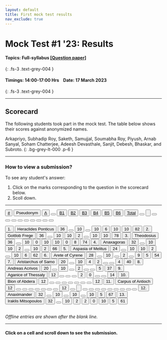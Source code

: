 ```yaml
---
layout: default
title: First mock test results
nav_exclude: true
---
```



#  Mock Test #1 '23: Results

#### Topics: Full-syllabus  [[Question paper]](/docs/mock_test/017_mar_17_full/)
{: .fs-3 .text-grey-004 }


#### Timings: 14:00-17:00 Hrs &nbsp;&nbsp;  Date: 17 March 2023
{: .fs-3 .text-grey-004 }

---


## Scorecard


The following students took part in the mock test. The table below shows their scores against anonymized names.



Arkapriyo, Subhadip Roy, Saketh, Samujjal, Soumabha Roy,
Piyush, Arnab Sanyal, Soham Chatterjee,  Adeesh Devasthale,
Sanjit,  Debesh,  Bhaskar,  and Subroto.
{: .bg-grey-lt-000 .p-6 }


---

### How to view a submission?

To see any student's answer:

1. Click on the marks corresponding to the question in the scorecard below.
2. Scoll down.


---

  <div class="markpalette">
      <div class="markpalette-keys">

<button class="markbutton white"><u>#</u></button>
<input type="button" class="markbutton white" value="Pseudonym"/>
<button class="markbutton white"><u>A</u></button>
<button class="markbutton white"></button>
<button class="markbutton white"><u>B1</u></button>
<button class="markbutton white"><u>B2</u></button>
<button class="markbutton white"><u>B3</u></button>
<button class="markbutton white"><u>B4</u></button>
<button class="markbutton white"><u>B5</u></button>
<button class="markbutton white"><u>B6</u></button>
<button class="markbutton white"><u>Total</u></button>
<button class="markbutton white"></button>
<input type="button" class="markbutton white" value=""/>
<button class="markbutton white" ></button>
<button class="markbutton white"></button>
<button class="markbutton white"></button>
<button class="markbutton white"></button>
<button class="markbutton white"></button>
<button class="markbutton white"></button>
<button class="markbutton white"></button>
<button class="markbutton white"></button>
<button class="markbutton white"></button>





<button class="markbutton rank">1. </button>
<input type="button" class="markbutton white" value="Heraclides Ponticus"/>
<button class="markbutton blank" onclick = "markdisplay('Heraclides_Ponticus/PartA',17)">36</button>
<button class="button white"></button>
<button class="markbutton right" onclick = "markdisplay('Heraclides_Ponticus/B1',17)">10</button>
<button class="button blank"></button>
<button class="markbutton right" onclick = "markdisplay('Heraclides_Ponticus/B3',17)">10</button>
<button class="markbutton right" onclick = "markdisplay('Heraclides_Ponticus/B4',17)">6</button>
<button class="markbutton right" onclick = "markdisplay('Heraclides_Ponticus/B5',17)">10</button>
<button class="markbutton right" onclick = "markdisplay('Heraclides_Ponticus/B6',17)">10</button>
<button class="markbutton total">82</button>
<button class="markbutton rank">2. </button>
<input type="button" class="markbutton white" value="Gottlob Frege"/>
<button class="markbutton blank" onclick = "markdisplay('Gottlob_Frege/PartA',17)">36</button>
<button class="button white"></button>
<button class="markbutton right" onclick = "markdisplay('Gottlob_Frege/B1',17)">10</button>
<button class="markbutton right" onclick = "markdisplay('Gottlob_Frege/B2',17)">10</button>
<button class="markbutton wrong" onclick = "markdisplay('Gottlob_Frege/B3',17)">2</button>
<button class="button blank"></button>
<button class="markbutton right" onclick = "markdisplay('Gottlob_Frege/B5',17)">10</button>
<button class="markbutton right" onclick = "markdisplay('Gottlob_Frege/B6',17)">10</button>
<button class="markbutton total">78</button>
<button class="markbutton rank">3. </button>
<input type="button" class="markbutton white" value="Theodosius"/>
<button class="markbutton blank" onclick = "markdisplay('Theodosius/PartA',17)">36</button>
<button class="button white"></button>
<button class="markbutton right" onclick = "markdisplay('Theodosius/B1',17)">10</button>
<button class="markbutton wrong" onclick = "markdisplay('Theodosius/B2',17)">0</button>
<button class="markbutton right" onclick = "markdisplay('Theodosius/B3',17)">10</button>
<button class="markbutton right" onclick = "markdisplay('Theodosius/B4',17)">10</button>
<button class="markbutton wrong" onclick = "markdisplay('Theodosius/B5',17)">0</button>
<button class="markbutton right" onclick = "markdisplay('Theodosius/B6',17)">8</button>
<button class="markbutton total">74</button>
<button class="markbutton rank">4. </button>
<input type="button" class="markbutton white" value="Anaxagoras"/>
<button class="markbutton blank" onclick = "markdisplay('Anaxagoras/PartA',17)">32</button>
<button class="button white"></button>
<button class="markbutton right" onclick = "markdisplay('Anaxagoras/B1',17)">10</button>
<button class="markbutton right" onclick = "markdisplay('Anaxagoras/B2',17)">10</button>
<button class="markbutton wrong" onclick = "markdisplay('Anaxagoras/B3',17)">2</button>
<button class="button blank"></button>
<button class="markbutton right" onclick = "markdisplay('Anaxagoras/B5',17)">10</button>
<button class="markbutton wrong" onclick = "markdisplay('Anaxagoras/B6',17)">2</button>
<button class="markbutton total">66</button>
<button class="markbutton rank">5. </button>
<input type="button" class="markbutton white" value="Aspasia of Melitus"/>
<button class="markbutton blank" onclick = "markdisplay('Aspasia_of_Melitus/PartA',17)">24</button>
<button class="button white"></button>
<button class="markbutton right" onclick = "markdisplay('Aspasia_of_Melitus/B1',17)">10</button>
<button class="markbutton right" onclick = "markdisplay('Aspasia_of_Melitus/B2',17)">10</button>
<button class="markbutton wrong" onclick = "markdisplay('Aspasia_of_Melitus/B3',17)">2</button>
<button class="button blank"></button>
<button class="markbutton right" onclick = "markdisplay('Aspasia_of_Melitus/B5',17)">10</button>
<button class="markbutton right" onclick = "markdisplay('Aspasia_of_Melitus/B6',17)">6</button>
<button class="markbutton total">62</button>
<button class="markbutton rank">6. </button>
<input type="button" class="markbutton white" value="Arete of Cyrene"/>
<button class="markbutton blank" onclick = "markdisplay('Arete_of_Cyrene/PartA',17)">28</button>
<button class="button white"></button>
<button class="markbutton right" onclick = "markdisplay('Arete_of_Cyrene/B1',17)">10</button>
<button class="button blank"></button>
<button class="markbutton wrong" onclick = "markdisplay('Arete_of_Cyrene/B3',17)">2</button>
<button class="button blank"></button>
<button class="markbutton right" onclick = "markdisplay('Arete_of_Cyrene/B5',17)">9</button>
<button class="markbutton right" onclick = "markdisplay('Arete_of_Cyrene/B6',17)">5</button>
<button class="markbutton total">54</button>
<button class="markbutton rank">7. </button>
<input type="button" class="markbutton white" value="Aristarchus of Samo"/>
<button class="markbutton blank" onclick = "markdisplay('Aristarchus_of_Samo/PartA',17)">20</button>
<button class="button white"></button>
<button class="markbutton right" onclick = "markdisplay('Aristarchus_of_Samo/B1',17)">10</button>
<button class="markbutton right" onclick = "markdisplay('Aristarchus_of_Samo/B2',17)">4</button>
<button class="markbutton wrong" onclick = "markdisplay('Aristarchus_of_Samo/B3',17)">2</button>
<button class="button blank"></button>
<button class="button blank"></button>
<button class="markbutton right" onclick = "markdisplay('Aristarchus_of_Samo/B6',17)">4</button>
<button class="markbutton total">40</button>
<button class="markbutton rank">8. </button>
<input type="button" class="markbutton white" value="Andreas Acrivos"/>
<button class="markbutton blank" onclick = "markdisplay('Andreas_Acrivos/PartA',17)">20</button>
<button class="button white"></button>
<button class="markbutton right" onclick = "markdisplay('Andreas_Acrivos/B1',17)">10</button>
<button class="button blank"></button>
<button class="markbutton wrong" onclick = "markdisplay('Andreas_Acrivos/B3',17)">2</button>
<button class="button blank"></button>
<button class="button blank"></button>
<button class="markbutton right" onclick = "markdisplay('Andreas_Acrivos/B6',17)">5</button>
<button class="markbutton total">37</button>
<button class="markbutton rank">9. </button>
<input type="button" class="markbutton white" value="Aganice of Thessaly"/>
<button class="markbutton blank" onclick = "markdisplay('Aganice_of_Thessaly/PartA',17)">12</button>
<button class="button white"></button>
<button class="button blank"></button>
<button class="button blank"></button>
<button class="markbutton wrong" onclick = "markdisplay('Aganice_of_Thessaly/B3',17)">2</button>
<button class="markbutton wrong" onclick = "markdisplay('Aganice_of_Thessaly/B4',17)">0</button>
<button class="button blank"></button>
<button class="button blank"></button>
<button class="markbutton total">14</button>
<button class="markbutton rank">10. </button>
<input type="button" class="markbutton white" value="Bion of Abdera"/>
<button class="markbutton blank" onclick = "markdisplay('Bion_of_Abdera/PartA',17)">12</button>
<button class="button white"></button>
<button class="button blank"></button>
<button class="button blank"></button>
<button class="button blank"></button>
<button class="button blank"></button>
<button class="button blank"></button>
<button class="button blank"></button>
<button class="markbutton total">12</button>
<button class="markbutton rank">11. </button>
<input type="button" class="markbutton white" value="Carpus of Antioch"/>
<button class="markbutton blank" onclick = "markdisplay('Carpus_of_Antioch/PartA',17)">12</button>
<button class="button white"></button>
<button class="button blank"></button>
<button class="button blank"></button>
<button class="button blank"></button>
<button class="button blank"></button>
<button class="button blank"></button>
<button class="button blank"></button>
<button class="markbutton total">12</button>
<button class="markbutton white"></button>
<input type="button" class="markbutton white" value=""/>
<button class="markbutton white"></button>
<button class="markbutton white"></button>
<button class="markbutton white"></button>
<button class="markbutton white"></button>
<button class="markbutton white"></button>
<button class="markbutton white"></button>
<button class="markbutton white"></button>
<button class="markbutton white"></button>
<button class="markbutton white"></button>
<button class="markbutton rank">12. </button>
<input type="button" class="markbutton white" value="Anaximander"/>
<button class="markbutton blank" onclick = "markdisplay('Anaximander/PartA',17)">32</button>
<button class="button white"></button>
<button class="markbutton right" onclick = "markdisplay('Anaximander/B1',17)">10</button>
<button class="button blank"></button>
<button class="markbutton right" onclick = "markdisplay('Anaximander/B3',17)">10</button>
<button class="button blank"></button>
<button class="markbutton right" onclick = "markdisplay('Anaximander/B5',17)">10</button>
<button class="markbutton right" onclick = "markdisplay('Anaximander/B6',17)">5</button>
<button class="markbutton total">67</button>
<button class="markbutton rank">13. </button>
<input type="button" class="markbutton white" value="Iraklis Mitsopoulos"/>
<button class="markbutton blank" onclick = "markdisplay('Iraklis_Mitsopoulos/PartA',17)">32</button>
<button class="button white"></button>
<button class="markbutton right" onclick = "markdisplay('Iraklis_Mitsopoulos/B1',17)">10</button>
<button class="markbutton wrong" onclick = "markdisplay('Iraklis_Mitsopoulos/B2',17)">2</button>
<button class="markbutton wrong" onclick = "markdisplay('Iraklis_Mitsopoulos/B3',17)">2</button>
<button class="markbutton wrong" onclick = "markdisplay('Iraklis_Mitsopoulos/B4',17)">0</button>
<button class="markbutton right" onclick = "markdisplay('Iraklis_Mitsopoulos/B5',17)">10</button>
<button class="markbutton right" onclick = "markdisplay('Iraklis_Mitsopoulos/B6',17)">5</button>
<button class="markbutton total">61</button>


</div>
</div>



<br>
<i>Offline entries are shown after the blank line.</i>

<hr>

<div style="min-height:2px" id="themarktext">
<h4>Click on a cell and scroll down to see the submission.</h4>
</div>


<br>











